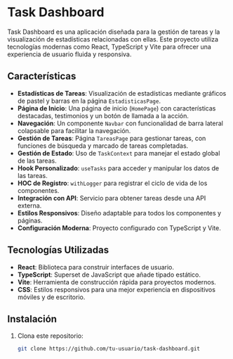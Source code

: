 # Task Dashboard

Task Dashboard es una aplicación diseñada para la gestión de tareas y la visualización de estadísticas relacionadas con ellas. Este proyecto utiliza tecnologías modernas como React, TypeScript y Vite para ofrecer una experiencia de usuario fluida y responsiva.

## Características

- **Estadísticas de Tareas**: Visualización de estadísticas mediante gráficos de pastel y barras en la página `EstadisticasPage`.
- **Página de Inicio**: Una página de inicio (`HomePage`) con características destacadas, testimonios y un botón de llamada a la acción.
- **Navegación**: Un componente `Navbar` con funcionalidad de barra lateral colapsable para facilitar la navegación.
- **Gestión de Tareas**: Página `TareasPage` para gestionar tareas, con funciones de búsqueda y marcado de tareas completadas.
- **Gestión de Estado**: Uso de `TaskContext` para manejar el estado global de las tareas.
- **Hook Personalizado**: `useTasks` para acceder y manipular los datos de las tareas.
- **HOC de Registro**: `withLogger` para registrar el ciclo de vida de los componentes.
- **Integración con API**: Servicio para obtener tareas desde una API externa.
- **Estilos Responsivos**: Diseño adaptable para todos los componentes y páginas.
- **Configuración Moderna**: Proyecto configurado con TypeScript y Vite.

## Tecnologías Utilizadas

- **React**: Biblioteca para construir interfaces de usuario.
- **TypeScript**: Superset de JavaScript que añade tipado estático.
- **Vite**: Herramienta de construcción rápida para proyectos modernos.
- **CSS**: Estilos responsivos para una mejor experiencia en dispositivos móviles y de escritorio.

## Instalación

1. Clona este repositorio:
   ```bash
   git clone https://github.com/tu-usuario/task-dashboard.git